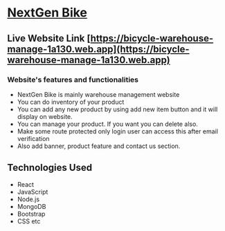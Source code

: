 # [NextGen Bike](hhttps://bicycle-warehouse-manage-1a130.web.app)

## Live Website Link [https://bicycle-warehouse-manage-1a130.web.app](https://bicycle-warehouse-manage-1a130.web.app)

### Website's features and functionalities
- NextGen Bike is mainly warehouse management website
- You can do inventory of your product
- You can add any new product by using add new item button and it will display on website.
- You can manage your product. If you want you can delete also.
- Make some route protected only login user can access this after email verification
- Also add banner, product feature and contact us section.

## Technologies Used
- React
- JavaScript
- Node.js
- MongoDB
- Bootstrap
- CSS etc
